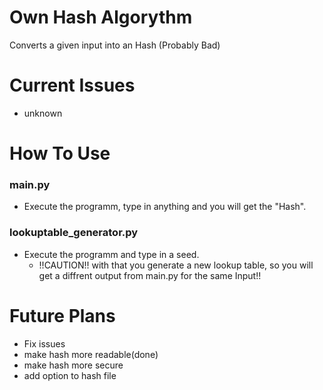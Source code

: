 # Own Hash Algorythm
Converts a given input into an Hash (Probably Bad)

# Current Issues<br>
+ unknown

# How To Use<br>
### main.py
* Execute the programm, type in anything and you will get the "Hash".

### lookuptable_generator.py
* Execute the programm and type in a seed.<br>
  - !!CAUTION!! with that you generate a new lookup table, so you will get a diffrent output from main.py for the same Input!!



# Future Plans<br>
+ Fix issues<br>
+ make hash more readable(done)<br>
+ make hash more secure<br>
+ add option to hash file<br>
